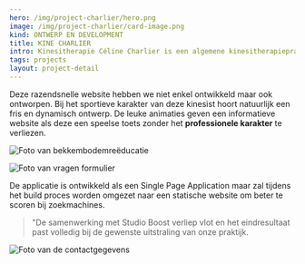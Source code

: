 ```yaml
---
hero: /img/project-charlier/hero.png
image: /img/project-charlier/card-image.png
kind: ONTWERP EN DEVELOPMENT
title: KINE CHARLIER
intro: Kinesitherapie Céline Charlier is een algemene kinesitherapiepraktijk met een bijzondere interesse voor bekkenbodemproblematiek, lymfedrainage en perinatale begeleiding.
tags: projects
layout: project-detail
---
```


Deze razendsnelle website hebben we niet enkel ontwikkeld maar ook ontworpen. Bij het sportieve karakter van deze kinesist hoort natuurlijk een fris en dynamisch ontwerp. De leuke animaties geven een informatieve website als deze een speelse toets zonder het **professionele karakter** te verliezen.

![Foto van bekkembodemreëducatie](/img/project-charlier/foto-een.png)

![Foto van vragen formulier](/img/project-charlier/foto-twee.png)

De applicatie is ontwikkeld als een Single Page Application maar zal tijdens het build proces worden omgezet naar een statische website om beter te scoren bij zoekmachines.

>"De samenwerking met Studio Boost verliep vlot en het eindresultaat past volledig bij de gewenste uitstraling van onze praktijk.

![Foto van de contactgegevens](/img/project-charlier/foto-drie.png)